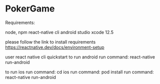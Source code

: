 # PokerGame

Requirements:

  node, npm
  react-native cli
  android studio
  xcode 12.5
 
please follow the link to install requirements
https://reactnative.dev/docs/environment-setup

user react native cli quickstart
to run android
run command: react-native run-android

to run ios
run command: cd ios
run command: pod install
run command: react-native run-android

